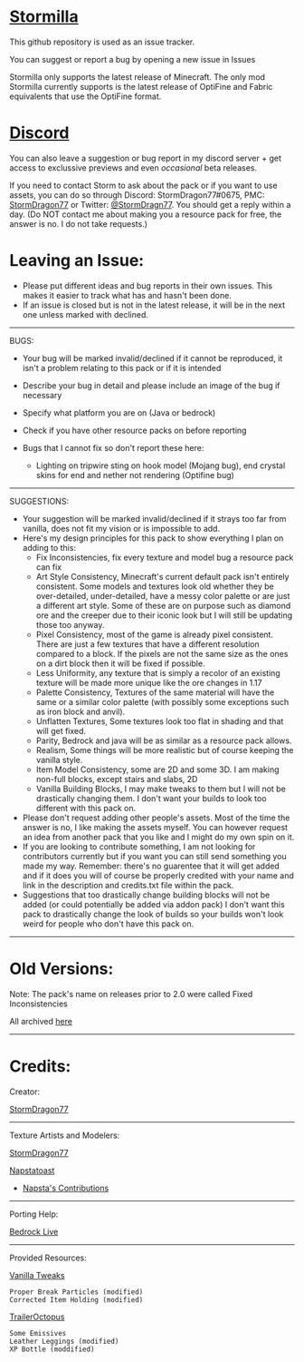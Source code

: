 # [Stormilla](https://www.planetminecraft.com/texture-pack/fixed-inconsistencies/)

This github repository is used as an issue tracker.

You can suggest or report a bug by opening a new issue in Issues

Stormilla only supports the latest release of Minecraft. The only mod Stormilla currently supports is the latest release of OptiFine and Fabric equivalents that use the OptiFine format.

# [Discord](https://discord.gg/e5CKcu2G6c)
You can also leave a suggestion or bug report in my discord server + get access to exclussive previews and even *occasional* beta releases.

If you need to contact Storm to ask about the pack or if you want to use assets, you can do so through Discord: StormDragon77#0675, PMC: [StormDragon77](https://www.planetminecraft.com/member/stormdragon77/) or Twitter: [@StormDragn77](https://twitter.com/Stormdragn77). You should get a reply within a day. (Do NOT contact me about making you a resource pack for free, the answer is no. I do not take requests.)

# Leaving an Issue:

- Please put different ideas and bug reports in their own issues. This makes it easier to track what has and hasn't been done.
- If an issue is closed but is not in the latest release, it will be in the next one unless marked with declined.

------------------------------
BUGS:
- Your bug will be marked invalid/declined if it cannot be reproduced, it isn't a problem relating to this pack or if it is intended
- Describe your bug in detail and please include an image of the bug if necessary 
- Specify what platform you are on (Java or bedrock)
- Check if you have other resource packs on before reporting
- Bugs that I cannot fix so don't report these here:

    - Lighting on tripwire sting on hook model (Mojang bug), end crystal skins for end and nether not rendering (Optifine bug)
------------------------------
SUGGESTIONS:
- Your suggestion will be marked invalid/declined if it strays too far from vanilla, does not fit my vision or is impossible to add.
- Here's my design principles for this pack to show everything I plan on adding to this:
	- Fix Inconsistencies, fix every texture and model bug a resource pack can fix
	- Art Style Consistency, Minecraft's current default pack isn't entirely consistent. Some models and textures look old whether they be over-detailed, under-detailed, have a messy color palette or are just a different art style. Some of these are on purpose such as diamond ore and the creeper due to their iconic look but I will still be updating those too anyway.
	- Pixel Consistency, most of the game is already pixel consistent. There are just a few textures that have a different resolution compared to a block. If the pixels are not the same size as the ones on a dirt block then it will be fixed if possible.
	- Less Uniformity, any texture that is simply a recolor of an existing texture will be made more unique like the ore changes in 1.17
	- Palette Consistency, Textures of the same material will have the same or a similar color palette (with possibly some exceptions such as iron block and anvil).
	- Unflatten Textures, Some textures look too flat in shading and that will get fixed.
	- Parity, Bedrock and java will be as similar as a resource pack allows.
	- Realism, Some things will be more realistic but of course keeping the vanilla style.
	- Item Model Consistency, some are 2D and some 3D. I am making non-full blocks, except stairs and slabs, 2D
	- Vanilla Building Blocks, I may make tweaks to them but I will not be drastically changing them. I don't want your builds to look too different with this pack on.
- Please don't request adding other people's assets. Most of the time the answer is no, I like making the assets myself. You can however request an idea from another pack that you like and I might do my own spin on it.
- If you are looking to contribute something, I am not looking for contributors currently but if you want you can still send something you made my way. Remember: there's no guarentee that it will get added and if it does you will of course be properly credited with your name and link in the description and credits.txt file within the pack.
- Suggestions that too drastically change building blocks will not be added (or could potentially be added via addon pack) I don't want this pack to drastically change the look of builds so your builds won't look weird for people who don't have this pack on.

------------------------------
# Old Versions:

Note: The pack's name on releases prior to 2.0 were called Fixed Inconsistencies

All archived [here](https://www.mediafire.com/folder/kmjyxf2rvlv8o/Stormilla)

------------------------------
# Credits:

Creator:

[StormDragon77](https://www.planetminecraft.com/member/stormdragon77)

-----------------------------------------------------------
Texture Artists and Modelers:

[StormDragon77](https://www.planetminecraft.com/member/stormdragon77)

[Napstatoast](https://www.planetminecraft.com/member/napstatoast/)

- [Napsta's Contributions](https://github.com/StormDragon77/Stormilla/blob/main/Files/contributions.txt)

-----------------------------------------------------------
Porting Help:

[Bedrock Live](https://www.planetminecraft.com/member/bedrock_live/)

-----------------------------------------------------------
Provided Resources:

[Vanilla Tweaks](https://vanillatweaks.net/)

	Proper Break Particles (modified)
	Corrected Item Holding (modified)
	
[TrailerOctopus](https://www.planetminecraft.com/member/traileroctopus)

	Some Emissives
	Leather Leggings (modified)
	XP Bottle (moddified)
